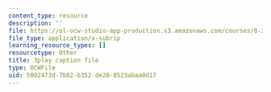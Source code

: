 ```yaml
---
content_type: resource
description: ''
file: https://ol-ocw-studio-app-production.s3.amazonaws.com/courses/8-286-the-early-universe-fall-2013/5002473d7b82b352de208523abaa0d17_KY91PsqCy_8.srt
file_type: application/x-subrip
learning_resource_types: []
resourcetype: Other
title: 3play caption file
type: OCWFile
uid: 5002473d-7b82-b352-de20-8523abaa0d17
---
```

